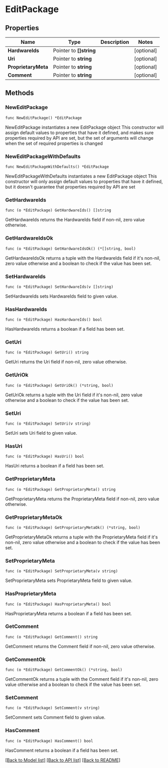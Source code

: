 # EditPackage

## Properties

Name | Type | Description | Notes
------------ | ------------- | ------------- | -------------
**HardwareIds** | Pointer to **[]string** |  | [optional] 
**Uri** | Pointer to **string** |  | [optional] 
**ProprietaryMeta** | Pointer to **string** |  | [optional] 
**Comment** | Pointer to **string** |  | [optional] 

## Methods

### NewEditPackage

`func NewEditPackage() *EditPackage`

NewEditPackage instantiates a new EditPackage object
This constructor will assign default values to properties that have it defined,
and makes sure properties required by API are set, but the set of arguments
will change when the set of required properties is changed

### NewEditPackageWithDefaults

`func NewEditPackageWithDefaults() *EditPackage`

NewEditPackageWithDefaults instantiates a new EditPackage object
This constructor will only assign default values to properties that have it defined,
but it doesn't guarantee that properties required by API are set

### GetHardwareIds

`func (o *EditPackage) GetHardwareIds() []string`

GetHardwareIds returns the HardwareIds field if non-nil, zero value otherwise.

### GetHardwareIdsOk

`func (o *EditPackage) GetHardwareIdsOk() (*[]string, bool)`

GetHardwareIdsOk returns a tuple with the HardwareIds field if it's non-nil, zero value otherwise
and a boolean to check if the value has been set.

### SetHardwareIds

`func (o *EditPackage) SetHardwareIds(v []string)`

SetHardwareIds sets HardwareIds field to given value.

### HasHardwareIds

`func (o *EditPackage) HasHardwareIds() bool`

HasHardwareIds returns a boolean if a field has been set.

### GetUri

`func (o *EditPackage) GetUri() string`

GetUri returns the Uri field if non-nil, zero value otherwise.

### GetUriOk

`func (o *EditPackage) GetUriOk() (*string, bool)`

GetUriOk returns a tuple with the Uri field if it's non-nil, zero value otherwise
and a boolean to check if the value has been set.

### SetUri

`func (o *EditPackage) SetUri(v string)`

SetUri sets Uri field to given value.

### HasUri

`func (o *EditPackage) HasUri() bool`

HasUri returns a boolean if a field has been set.

### GetProprietaryMeta

`func (o *EditPackage) GetProprietaryMeta() string`

GetProprietaryMeta returns the ProprietaryMeta field if non-nil, zero value otherwise.

### GetProprietaryMetaOk

`func (o *EditPackage) GetProprietaryMetaOk() (*string, bool)`

GetProprietaryMetaOk returns a tuple with the ProprietaryMeta field if it's non-nil, zero value otherwise
and a boolean to check if the value has been set.

### SetProprietaryMeta

`func (o *EditPackage) SetProprietaryMeta(v string)`

SetProprietaryMeta sets ProprietaryMeta field to given value.

### HasProprietaryMeta

`func (o *EditPackage) HasProprietaryMeta() bool`

HasProprietaryMeta returns a boolean if a field has been set.

### GetComment

`func (o *EditPackage) GetComment() string`

GetComment returns the Comment field if non-nil, zero value otherwise.

### GetCommentOk

`func (o *EditPackage) GetCommentOk() (*string, bool)`

GetCommentOk returns a tuple with the Comment field if it's non-nil, zero value otherwise
and a boolean to check if the value has been set.

### SetComment

`func (o *EditPackage) SetComment(v string)`

SetComment sets Comment field to given value.

### HasComment

`func (o *EditPackage) HasComment() bool`

HasComment returns a boolean if a field has been set.


[[Back to Model list]](../README.md#documentation-for-models) [[Back to API list]](../README.md#documentation-for-api-endpoints) [[Back to README]](../README.md)


